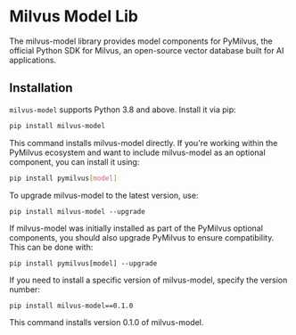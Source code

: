 # Milvus Model Lib

The milvus-model library provides model components for PyMilvus, the official Python SDK for Milvus, an open-source vector database built for AI applications.

## Installation

`milvus-model` supports Python 3.8 and above. Install it via pip:
```bash
pip install milvus-model
```
This command installs milvus-model directly. If you're working within the PyMilvus ecosystem and want to include milvus-model as an optional component, you can install it using:
```bash
pip install pymilvus[model]
```
To upgrade milvus-model to the latest version, use:
```
pip install milvus-model --upgrade
```
If milvus-model was initially installed as part of the PyMilvus optional components, you should also upgrade PyMilvus to ensure compatibility. This can be done with:
```
pip install pymilvus[model] --upgrade
```
If you need to install a specific version of milvus-model, specify the version number:
```bash
pip install milvus-model==0.1.0
```
This command installs version 0.1.0 of milvus-model.




